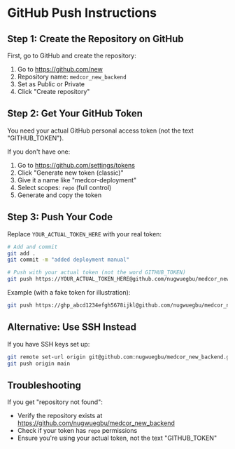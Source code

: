 # GitHub Push Instructions

## Step 1: Create the Repository on GitHub

First, go to GitHub and create the repository:
1. Go to https://github.com/new
2. Repository name: `medcor_new_backend`
3. Set as Public or Private
4. Click "Create repository"

## Step 2: Get Your GitHub Token

You need your actual GitHub personal access token (not the text "GITHUB_TOKEN").

If you don't have one:
1. Go to https://github.com/settings/tokens
2. Click "Generate new token (classic)"
3. Give it a name like "medcor-deployment"
4. Select scopes: `repo` (full control)
5. Generate and copy the token

## Step 3: Push Your Code

Replace `YOUR_ACTUAL_TOKEN_HERE` with your real token:

```bash
# Add and commit
git add .
git commit -m "added deployment manual"

# Push with your actual token (not the word GITHUB_TOKEN)
git push https://YOUR_ACTUAL_TOKEN_HERE@github.com/nugwuegbu/medcor_new_backend.git main
```

Example (with a fake token for illustration):
```bash
git push https://ghp_abcd1234efgh5678ijkl@github.com/nugwuegbu/medcor_new_backend.git main
```

## Alternative: Use SSH Instead

If you have SSH keys set up:
```bash
git remote set-url origin git@github.com:nugwuegbu/medcor_new_backend.git
git push origin main
```

## Troubleshooting

If you get "repository not found":
- Verify the repository exists at https://github.com/nugwuegbu/medcor_new_backend
- Check if your token has `repo` permissions
- Ensure you're using your actual token, not the text "GITHUB_TOKEN"